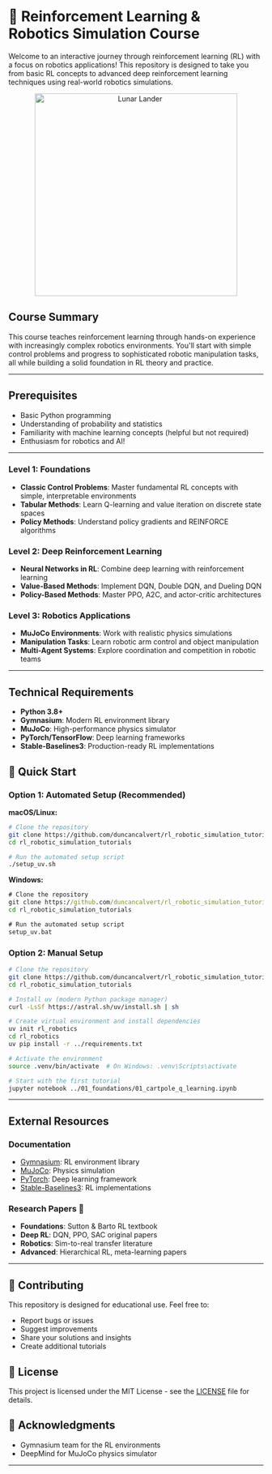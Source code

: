 # 🤖 Reinforcement Learning & Robotics Simulation Course

Welcome to an interactive journey through reinforcement learning (RL) with a focus on robotics applications! This repository is designed to take you from basic RL concepts to advanced deep reinforcement learning techniques using real-world robotics simulations.

<p align="center">
  <img src="media/lunar_lander_gif.gif?raw=true" alt="Lunar Lander" width="400"/>
</p>

## Course Summary

This course teaches reinforcement learning through hands-on experience with increasingly complex robotics environments. You'll start with simple control problems and progress to sophisticated robotic manipulation tasks, all while building a solid foundation in RL theory and practice.

---

## Prerequisites

- Basic Python programming
- Understanding of probability and statistics
- Familiarity with machine learning concepts (helpful but not required)
- Enthusiasm for robotics and AI!

---

### **Level 1: Foundations**
- **Classic Control Problems**: Master fundamental RL concepts with simple, interpretable environments
- **Tabular Methods**: Learn Q-learning and value iteration on discrete state spaces
- **Policy Methods**: Understand policy gradients and REINFORCE algorithms

### **Level 2: Deep Reinforcement Learning**
- **Neural Networks in RL**: Combine deep learning with reinforcement learning
- **Value-Based Methods**: Implement DQN, Double DQN, and Dueling DQN
- **Policy-Based Methods**: Master PPO, A2C, and actor-critic architectures

### **Level 3: Robotics Applications**
- **MuJoCo Environments**: Work with realistic physics simulations
- **Manipulation Tasks**: Learn robotic arm control and object manipulation
- **Multi-Agent Systems**: Explore coordination and competition in robotic teams

---

## Technical Requirements

- **Python 3.8+**
- **Gymnasium**: Modern RL environment library
- **MuJoCo**: High-performance physics simulator
- **PyTorch/TensorFlow**: Deep learning frameworks
- **Stable-Baselines3**: Production-ready RL implementations

## 🚀 Quick Start

### **Option 1: Automated Setup (Recommended)**

**macOS/Linux:**
```bash
# Clone the repository
git clone https://github.com/duncancalvert/rl_robotic_simulation_tutorials.git
cd rl_robotic_simulation_tutorials

# Run the automated setup script
./setup_uv.sh
```

**Windows:**
```cmd
# Clone the repository
git clone https://github.com/duncancalvert/rl_robotic_simulation_tutorials.git
cd rl_robotic_simulation_tutorials

# Run the automated setup script
setup_uv.bat
```

### **Option 2: Manual Setup**

```bash
# Clone the repository
git clone https://github.com/duncancalvert/rl_robotic_simulation_tutorials.git
cd rl_robotic_simulation_tutorials

# Install uv (modern Python package manager)
curl -LsSf https://astral.sh/uv/install.sh | sh

# Create virtual environment and install dependencies
uv init rl_robotics
cd rl_robotics
uv pip install -r ../requirements.txt

# Activate the environment
source .venv/bin/activate  # On Windows: .venv\Scripts\activate

# Start with the first tutorial
jupyter notebook ../01_foundations/01_cartpole_q_learning.ipynb
```

---

##  External Resources

### **Documentation**
- [Gymnasium](https://gymnasium.farama.org/): RL environment library
- [MuJoCo](https://mujoco.readthedocs.io/): Physics simulation
- [PyTorch](https://pytorch.org/docs/): Deep learning framework
- [Stable-Baselines3](https://stable-baselines3.readthedocs.io/): RL implementations

### **Research Papers** 📄
- **Foundations**: Sutton & Barto RL textbook
- **Deep RL**: DQN, PPO, SAC original papers
- **Robotics**: Sim-to-real transfer literature
- **Advanced**: Hierarchical RL, meta-learning papers

---

## 🤝 Contributing

This repository is designed for educational use. Feel free to:
- Report bugs or issues
- Suggest improvements
- Share your solutions and insights
- Create additional tutorials

## 📄 License

This project is licensed under the MIT License - see the [LICENSE](LICENSE) file for details.

## 🙏 Acknowledgments

- Gymnasium team for the RL environments
- DeepMind for MuJoCo physics simulator

---


